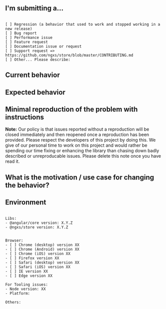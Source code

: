 <!--
PLEASE HELP US PROCESS GITHUB ISSUES FASTER BY PROVIDING THE FOLLOWING INFORMATION.

ISSUES MISSING IMPORTANT INFORMATION MAY BE CLOSED WITHOUT INVESTIGATION.
-->

## I'm submitting a...

<!-- Check one of the following options with "x" -->
<pre><code>
[ ] Regression (a behavior that used to work and stopped working in a new release)
[ ] Bug report  <!-- Please search GitHub for a similar issue or PR before submitting -->
[ ] Performance issue
[ ] Feature request
[ ] Documentation issue or request
[ ] Support request => https://github.com/ngxs/store/blob/master/CONTRIBUTING.md
[ ] Other... Please describe:
</code></pre>

## Current behavior

<!-- Describe how the issue manifests. -->

## Expected behavior

<!-- Describe what the desired behavior would be. -->

## Minimal reproduction of the problem with instructions

<!--
For bug reports please provide the *STEPS TO REPRODUCE* and if possible a *MINIMAL DEMO* of the problem via
https://stackblitz.com/fork/ngxs-simple

* Step 1
* Step 2
* Step 3

-->

**Note:** Our policy is that issues reported without a reproduction will be closed immediately and then reopened once a reproduction has been provided. Please respect the developers of this project by doing this. We give of our personal time to work on this project and would rather be spending our time fixing or enhancing the library than chasing down badly described or unreproducable issues.
Please delete this note once you have read it.

## What is the motivation / use case for changing the behavior?

<!-- Describe the motivation or the concrete use case. -->

## Environment

<pre><code>
Libs:
- @angular/core version: X.Y.Z
- @ngxs/store version: X.Y.Z
<!-- Check whether this is still an issue in the most recent Angular version -->

Browser:
- [ ] Chrome (desktop) version XX
- [ ] Chrome (Android) version XX
- [ ] Chrome (iOS) version XX
- [ ] Firefox version XX
- [ ] Safari (desktop) version XX
- [ ] Safari (iOS) version XX
- [ ] IE version XX
- [ ] Edge version XX
 
For Tooling issues:
- Node version: XX  <!-- run `node --version` -->
- Platform:  <!-- Mac, Linux, Windows -->

Others:
<!-- Anything else relevant?  Operating system version, IDE, package manager, HTTP server, ... -->
</code></pre>
